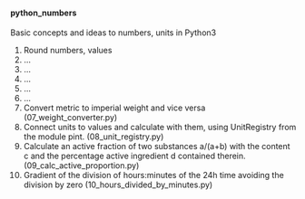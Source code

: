 <h4>python_numbers</h4>
<p>Basic concepts and ideas to numbers, units in Python3</p>
<ol>
<li>Round numbers, values</li>
<li>...</li>
<li>...</li>
<li>...</li>
<li>...</li>
<li>...</li>
<li>Convert metric to imperial weight and vice versa (07_weight_converter.py)</li>
<li>Connect units to values and calculate with them, using UnitRegistry from the module pint. (08_unit_registry.py)</li>
<li>Calculate an active fraction of two substances a/(a+b) with the content c and the percentage active ingredient d contained therein. (09_calc_active_proportion.py)</li>
<li>Gradient of the division of hours:minutes of the 24h time avoiding the division by zero (10_hours_divided_by_minutes.py)</li>
</ol>
